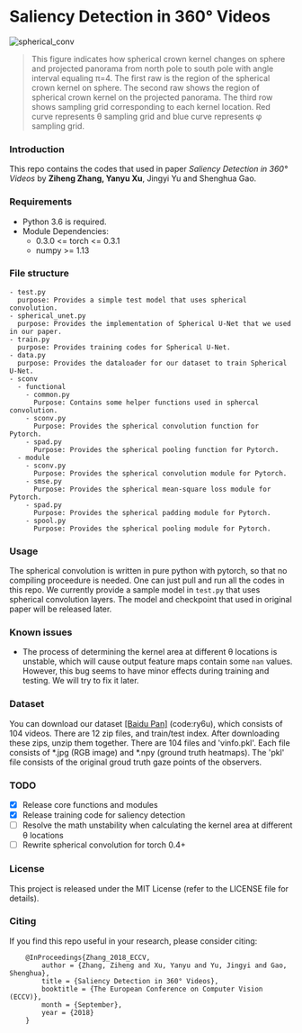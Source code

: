 # Saliency Detection in 360° Videos
![spherical_conv](https://preview.ibb.co/dS2vgz/Picture1.png)

> This figure indicates how spherical crown kernel changes on sphere and projected panorama from north pole to south pole with angle interval equaling π=4. The first raw is the region of the spherical crown kernel on sphere. The second raw shows the region of spherical crown kernel on the projected panorama. The third row shows sampling grid corresponding to each kernel location. Red curve represents θ sampling grid and blue curve represents φ sampling grid.

### Introduction
This repo contains the codes that used in paper *Saliency Detection in 360° Videos* by **Ziheng Zhang, Yanyu Xu**, Jingyi Yu and Shenghua Gao.

### Requirements
  - Python 3.6 is required.
  - Module Dependencies:
    - 0.3.0 <= torch <= 0.3.1 
    - numpy >= 1.13
  
### File structure
```
- test.py
  purpose: Provides a simple test model that uses spherical convolution.
- spherical_unet.py
  purpose: Provides the implementation of Spherical U-Net that we used in our paper.
- train.py
  purpose: Provides training codes for Spherical U-Net.
- data.py
  purpose: Provides the dataloader for our dataset to train Spherical U-Net.
- sconv
  - functional
    - common.py
      Purpose: Contains some helper functions used in sphercal convolution.
    - sconv.py
      Purpose: Provides the spherical convolution function for Pytorch.
    - spad.py
      Purpose: Provides the spherical pooling function for Pytorch.
  - module
    - sconv.py
      Purpose: Provides the spherical convolution module for Pytorch.
    - smse.py
      Purpose: Provides the spherical mean-square loss module for Pytorch.
    - spad.py
      Purpose: Provides the spherical padding module for Pytorch.
    - spool.py
      Purpose: Provides the spherical pooling module for Pytorch.
```

### Usage
  The spherical convolution is written in pure python with pytorch, so that no compiling proceedure is needed. One can just pull and run all the codes in this repo. We currently provide a sample model in `test.py` that uses spherical convolution layers. The model and checkpoint that used in original paper will be released later.
  
### Known issues
  - The process of determining the kernel area at different θ locations is unstable, which will cause output feature maps contain some `nan` values. However, this bug seems to have minor effects during training and testing. We will try to fix it later.

### Dataset
  You can download our dataset [[Baidu Pan]](https://pan.baidu.com/s/1akj0-8obIwC9oykTYSUm9Q) (code:ry6u), which consists of 104 videos. There are 12 zip files, and train/test index. After downloading these zips, unzip them together. There are 104 files and 'vinfo.pkl'. Each file consists of *.jpg (RGB image) and *.npy (ground truth heatmaps). The 'pkl' file consists of the original groud truth gaze points of the observers. 

### TODO
  - [x] Release core functions and modules
  - [x] Release training code for saliency detection
  - [ ] Resolve the math unstability when calculating the kernel area at different θ locations
  - [ ] Rewrite spherical convolution for torch 0.4+

### License

This project is released under the MIT License (refer to the LICENSE file for details).

### Citing

If you find this repo useful in your research, please consider citing:
```
    @InProceedings{Zhang_2018_ECCV,
        author = {Zhang, Ziheng and Xu, Yanyu and Yu, Jingyi and Gao, Shenghua},
        title = {Saliency Detection in 360° Videos},
        booktitle = {The European Conference on Computer Vision (ECCV)},
        month = {September},
        year = {2018}
    }
```
